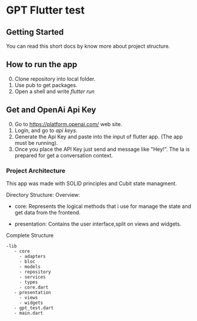 # GPT Flutter test


## Getting Started

You can read this short docs by know more about project structure.

## How to run the app

 0. Clone repository into local folder.
 1. Use pub to get packages.
 2. Open a shell and write *flutter run*
## Get and OpenAi Api Key
 0. Go to https://platform.openai.com/ web site.
 1. Login, and go to *api keys*. 
 2.  Generate the Api Key and paste into the input of flutter app.  (The app must be running).
3. Once you place the API Key just send and message like "Hey!". The Ia is prepared for get a conversation context.

### Project Architecture

This app was made with SOLID principles and Cubit state managment.  

Directory Structure:
Overview:

 - core: Represents the logical methods that i use for manage the state and get data from the frontend.

 - presentation: Contains the user interface,split on views and widgets.

 Complete Structure
    
    -lib
       - core
         - adapters
         - bloc
         - models
         - repository
         - services 
         - types
         - core.dart 
       - presentation
         - views
         - widgets
       - gpt_test.dart
       - main.dart


